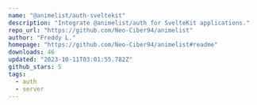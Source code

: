 ```yaml
---
name: "@animelist/auth-sveltekit"
description: "Integrate @animelist/auth for SvelteKit applications."
repo_url: "https://github.com/Neo-Ciber94/animelist"
author: "Freddy L."
homepage: "https://github.com/Neo-Ciber94/animelist#readme"
downloads: 46
updated: "2023-10-11T03:01:55.782Z"
github_stars: 5
tags: 
  - auth
  - server
---
```

